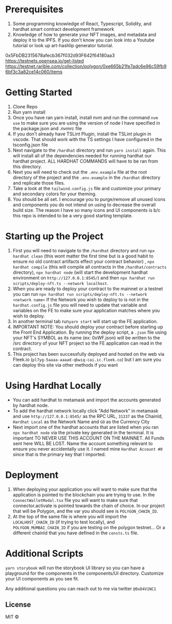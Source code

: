 # Prerequisites 
1. Some programming knowledge of React, Typescript, Solidity, and hardhat smart contract development framework
2. Knowledge of how to generate your NFT images, and metadata and deploy it to the IPFS. If you don't know you can look into a Youtube tutorial or look up art-hashlip generator tutorial.

0x5FbDB2315678afecb367f032d93F642f64180aa3
https://testnets.opensea.io/get-listed
https://testnet.rarible.com/collection/polygon/0xe665b21fe7adc6e96c59fb96bf3c3a82ce14c060/items
# Getting Started
1. Clone Repo
2. Run yarn install 
3. Once you have ran yarn install, install nvm and run the command `nvm use` to make sure you are using the version of node I have specified in the package.json and .nvmrc file
4. If you don't already have TSLint Plugin, install the TSLint plugin in vscode. That should work with the TS settings I have configured in the tsconfig.json file
5. Next navigate to the `/hardhat` directory and run `yarn install` again. This will install all of the dependencies needed for running hardhat our hardhat project. ALL HARDHAT COMMANDS will have to be ran from this directory. 
6. Next you will need to check out the `.env.example` file at the root directory of the project and the `.env.example` in the `/hardhat` directory and replicate those files.
7. Take a look at the `tailwind.config.js` file and customize your primary and secondary colors for your theming.
8. You should be all set. I encourage you to purge/remove all unused icons and components you do not intend on using to decrease the overall build size. The reason I have so many icons and UI components is b/c this repo is intended to be a very good starting template.

# Starting up the Project
1. First you will need to navigate to the `/hardhat` directory and run `npx hardhat clean` (this wont matter the first time but is a good habit to ensure no old contract artifacts effect your contract behavior) , `npx hardhat compile`  (this will compile all contracts in the `/hardhat/contracts` directory), `npx hardhat node` (will start the development hardhat environment on `http://127.0.0.1:8545/`) and then `npx hardhat run scripts/deploy-nft.ts --network localhost`. 
2. When you are ready to deploy your contract to the mainnet or a testnet you can run `npx hardhat run scripts/deploy-nft.ts --network <network name>` If the Network you wish to deploy to is not in the `hardhat.config.js` file you will need to update that variable and variables on the FE to make sure your application matches where you wish to deploy.  
3. In another terminal tab run`yarn start` will start up the FE application.
4. IMPORTANT NOTE: You should deploy your contract before starting up the Front End Application. By running the deploy script, a `.json` file using your NFT's SYMBOL as its name (ex: 0xWF.json) will be written to the /src directory of your NFT project so the FE application can read in the contract. 
5. This project has been successfully deployed and hosted on the web via Fleek.io (`pl7yg-5aaaa-aaaad-qbwiq-cai.ic.fleek.co`) but I am sure you can deploy this site via other methods if you want

# Using Hardhat Locally
- You can add hardhat to metamask and import the accounts generated by hardhat node. 
- To add the hardhat network locally click "Add Network" in metamask and use `http://127.0.0.1:8545/` as the RPC URL, `31337` as the ChainId, `Hardhat Local` as the Network Name and `GO` as the Currency City
- Next import one of the hardhat accounts that are listed when you ran `npx hardhat node` via the private key generated in the terminal. It is important TO NEVER USE THIS ACCOUNT ON THE MAINNET. All Funds sent here WILL BE LOST. Name the account something relevant to ensure you never accidentally use it. I named mine `Hardhat Account #0` since that is the primary key that I imported.

# Deployment
1. When deploying your application you will want to make sure that the application is pointed to the blockchain you are trying to use. In the `ConnectWalletModal.tsx` file you will want to make sure that connector.activate is pointed towards the chain of choice. 
In our project that will be Polygon, and the var you should see is `POLYGON_CHAIN_ID`. 
2. At the top of the same file is where you will import the `LOCALHOST_CHAIN_ID` (if trying to test locally), and `POLYGON_MUMBAI_CHAIN_ID` if you are testing on the polygon testnet... Or a different chainId that you have defined in the `consts.ts` file.

# Additional Scripts
`yarn storybook` will run the storybook UI library so you can have a playground for the components in the components/UI directory. Customize your UI components as you see fit.

Any additional questions you can reach out to me via twitter `@0xD4V1NC1`

## License
MIT © 
